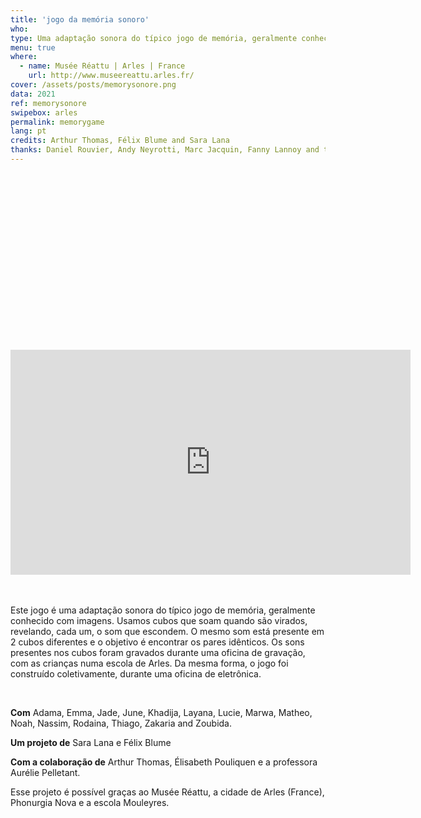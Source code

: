 ```yaml
---
title: 'jogo da memória sonoro'
who: 
type: Uma adaptação sonora do típico jogo de memória, geralmente conhecido com imagens.
menu: true
where: 
  - name: Musée Réattu | Arles | France
    url: http://www.museereattu.arles.fr/
cover: /assets/posts/memorysonore.png
data: 2021
ref: memorysonore
swipebox: arles
permalink: memorygame
lang: pt
credits: Arthur Thomas, Félix Blume and Sara Lana
thanks: Daniel Rouvier, Andy Neyrotti, Marc Jacquin, Fanny Lannoy and the FabLab from Grand Narbonne
---
```


<div class="video-wrapper-side video-wrapper-16x9"><div style="padding:56.25% 0 0 0;position:relative;"><iframe src="https://player.vimeo.com/video/576593011?title=0&byline=0&portrait=0" width="640" height="360" frameborder="0" allow="autoplay; fullscreen; picture-in-picture" allowfullscreen></iframe></div></div>
<br><br>

Este jogo é uma adaptação sonora do típico jogo de memória, geralmente conhecido com imagens. Usamos cubos que soam quando são virados, revelando, cada um, o som que escondem. O mesmo som está presente em 2 cubos diferentes e o objetivo é encontrar os pares idênticos.
Os sons presentes nos cubos foram gravados durante uma oficina de gravação, com as crianças numa escola de Arles. Da mesma forma, o jogo foi construído coletivamente, durante uma oficina de eletrônica.

<br>

**Com** Adama, Emma, Jade, June, Khadija, Layana, Lucie, Marwa, Matheo, Noah, Nassim, Rodaina, Thiago, Zakaria and Zoubida.
  
**Um projeto de** Sara Lana e Félix Blume
  
**Com a colaboração de** Arthur Thomas, Élisabeth Pouliquen e a professora Aurélie Pelletant.
  
Esse projeto é possível graças ao Musée Réattu, a cidade de Arles (France), Phonurgia Nova e a escola Mouleyres.